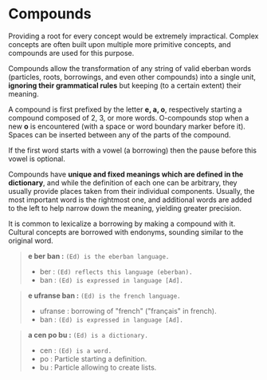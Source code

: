 # Compounds

Providing a root for every concept would be extremely impractical. Complex
concepts are often built upon multiple more primitive concepts, and compounds
are used for this purpose.

Compounds allow the transformation of any string of valid eberban words
(particles, roots, borrowings, and even other compounds) into a single unit,
__ignoring their grammatical rules__ but keeping (to a certain extent) their
meaning.

A compound is first prefixed by the letter __e, a, o__, respectively starting a
compound composed of 2, 3, or more words. O-compounds stop when a new __o__ is
encountered (with a space or word boundary marker before it). Spaces can be
inserted between any of the parts of the compound.

If the first word starts with a vowel (a borrowing) then the pause before this
vowel is optional.

Compounds have __unique and fixed meanings which are defined in the dictionary__,
and while the definition of each one can be arbitrary, they usually provide
places taken from their individual components. Usually, the most important word
is the rightmost one, and additional words are added to the left to help narrow
down the meaning, yielding greater precision.

It is common to lexicalize a borrowing by making a compound with it. Cultural
concepts are borrowed with endonyms, sounding similar to the original word.

> __e ber ban :__ `(Ed) is the eberban language.`
> 
> - ber : `(Ed) reflects this language (eberban).`
> - ban : `(Ed) is expressed in language [Ad].`

> __e ufranse ban :__ `(Ed) is the french language.`
> 
> - ufranse : borrowing of "french" ("français" in french).
> - ban : `(Ed) is expressed in language [Ad].`

> __a cen po bu :__ `(Ed) is a dictionary.`
>
> - cen : `(Ed) is a word.`
> - po : Particle starting a definition.
> - bu : Particle allowing to create lists.
